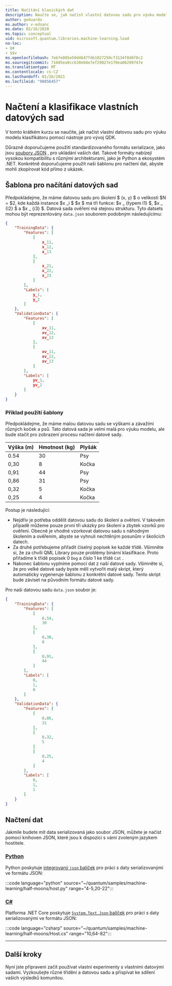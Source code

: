 ```yaml
---
title: Načítání klasických dat
description: Naučte se, jak načíst vlastní datovou sadu pro výuku modelu klasifikátoru pomocí Microsoft Quantum Development Kit (QDK).
author: geduardo
ms.author: v-edsanc
ms.date: 02/16/2020
ms.topic: conceptual
uid: microsoft.quantum.libraries.machine-learning.load
no-loc:
- Q#
- $$v
ms.openlocfilehash: 7ebfe085e50d4647fdb1027250cf3134f8d8f8c2
ms.sourcegitcommit: 71605ea9cc630e84e7ef29027e1f0ea06299747e
ms.translationtype: MT
ms.contentlocale: cs-CZ
ms.lasthandoff: 01/26/2021
ms.locfileid: "98856457"
---
```

# <a name="load-and-classify-your-own-datasets"></a>Načtení a klasifikace vlastních datových sad

V tomto krátkém kurzu se naučíte, jak načíst vlastní datovou sadu pro výuku modelu klasifikátoru pomocí nástroje pro vývoj QDK.

Důrazně doporučujeme použití standardizovaného formátu serializace, jako jsou [soubory JSON](https://en.wikipedia.org/wiki/JSON) , pro ukládání vašich dat.
Takové formáty nabízejí vysokou kompatibilitu s různými architekturami, jako je Python a ekosystém .NET.
Konkrétně doporučujeme použít naši šablonu pro načtení dat, abyste mohli zkopírovat kód přímo z ukázek.

## <a name="template-for-loading-your-datasets"></a>Šablona pro načítání datových sad

Předpokládejme, že máme datovou sadu pro školení $ (x, y) $ o velikosti $N = $2, kde každá instance $x _i $ $x $ má tři funkce: $x _ {typem I1} $, $x _ {I2} $ a $x _ {i3} $.
Datová sada ověření má stejnou strukturu.
Tyto datsets mohou být reprezentovány `data.json` souborem podobným následujícímu:

```json
{
    "TrainingData": {
        "Features": [
            [
                x_11,
                x_12,
                x_13
            ],
            [
                x_21,
                x_22,
                x_23
            ]
        ],
        "Labels": [
            y_1,
            y_2
        ]
    },
    "ValidationData": {
        "Features": [
            [
                xv_11,
                xv_12,
                xv_13
            ],
            [
                xv_11,
                xv_12,
                xv_13
            ]
        ],
        "Labels": [
            yv_1,
            yv_2
        ]
    }
}
```

### <a name="example-using-the-template"></a>Příklad použití šablony

Předpokládejme, že máme malou datovou sadu se výškami a závažími různých koček a psů. Tato datová sada je velmi malá pro výuku modelu, ale bude stačit pro zobrazení procesu načtení datové sady.

| Výška (m) | Hmotnost (kg) | Plyšák |
|-----------|------------|--------|
| 0.54      | 30         | Psy    |
| 0,30      | 8          | Kočka    |
| 0,91      | 44         | Psy    |
| 0,86      | 31          | Psy    |
| 0,32      | 5         | Kočka    |
| 0,25      | 4          | Kočka    |

Postup je následující:

- Nejdřív je potřeba oddělit datovou sadu do školení a ověření. V takovém případě můžeme pouze první tři ukázky pro školení a zbytek vzorků pro ověření. Obecně je vhodné vzorkovat datovou sadu s náhodným školením a ověřením, abyste se vyhnuli nechtěným posunům v školicích datech.
- Za druhé potřebujeme přiřadit číselný popisek ke každé třídě. Všimněte si, že za chvíli QML Library pouze problémy binární klasifikace. Proto přiřadíme k třídě popisek 0 `Dog` a číslo 1 ke třídě `Cat` .
- Nakonec šablonu vyplníme pomocí dat z naší datové sady. Všimněte si, že pro velké datové sady byste měli vytvořit malý skript, který automaticky vygeneruje šablonu z konkrétní datové sady. Tento skript bude záviset na původním formátu datové sady.

Pro naši datovou sadu `data.json` soubor je:

```json
{
    "TrainingData": {
        "Features": [
            [
                0.54,
                30
            ],
            [
                0.30,
                8
            ],
            [
                0.91,
                44
            ]
        ],
        "Labels": [
            0,
            1,
            0
        ]
    },
    "ValidationData": {
        "Features": [
            [
                0.86,
                31
            ],
            [
                0.32,
                5
            ]
            [
                0.25,
                4
            ]
        ],
        "Labels": [
            0,
            1,
            1
        ]
    }
}

```

## <a name="loading-the-data"></a>Načtení dat

Jakmile budete mít data serializovaná jako soubor JSON, můžete je načíst pomocí knihoven JSON, které jsou k dispozici s vámi zvoleným jazykem hostitele.

### <a name="python"></a>[Python](#tab/tabid-python)

Python poskytuje [integrovaný `json` balíček](https://docs.python.org/3.7/library/json.html) pro práci s daty serializovanými ve formátu JSON:

:::code language="python" source="~/quantum/samples/machine-learning/half-moons/host.py" range="4-5,20-22":::

### <a name="c"></a>[C#](#tab/tabid-csharp)

Platforma .NET Core poskytuje [ `System.Text.Json` balíček](https://www.nuget.org/packages/System.Text.Json) pro práci s daty serializovanými ve formátu JSON:

:::code language="csharp" source="~/quantum/samples/machine-learning/half-moons/Host.cs" range="10,64-82":::

***

## <a name="next-steps"></a>Další kroky

Nyní jste připraveni začít používat vlastní experimenty s vlastními datovými sadami. Vyzkoušejte různé třídění a datovou sadu a přispívat ke sdílení vašich výsledků komunitou.
